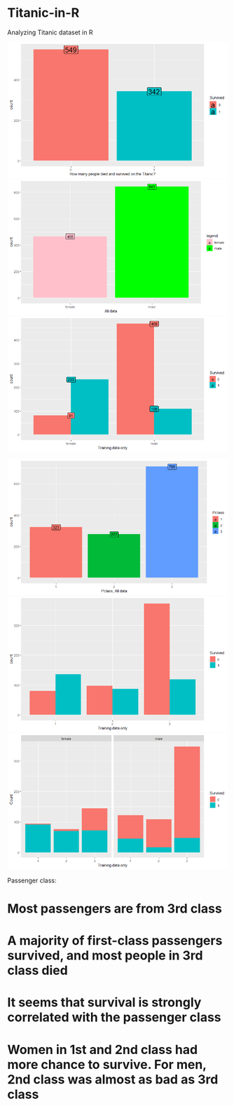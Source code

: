 # Titanic-in-R
Analyzing Titanic dataset in R


![](Titanic1.png)
![](Titanic2.png)
![](Titanic3.png)

![](Titanic4.png)
![](Titanic5.png)
![](Titanic6.png)

Passenger class:
# Most passengers are from 3rd class
# A majority of first-class passengers survived, and most people in 3rd class died
# It seems that survival is strongly correlated with the passenger class
# Women in 1st and 2nd class had more chance to survive. For men, 2nd class was almost as bad as 3rd class
